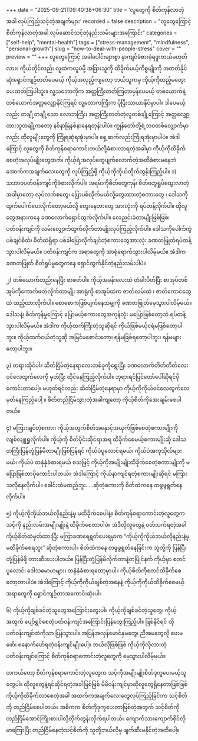 +++
date = "2025-09-21T09:40:38+06:30"
title = 'လူတွေကို စိတ်ကုန်လာတဲ့အခါ လုပ်ကြည့်သင့်တဲ့အချက်များ'
recorded = false
description = "လူတွေကြောင့် စိတ်ကုန်လာတဲ့အခါ လုပ်ဆောင်သင့်တဲ့နည်းလမ်းများအကြောင်း"
categories = ["self-help", "mental-health"]
tags = ["stress-management", "mindfulness", "personal-growth"]
slug = "how-to-deal-with-people-stress"
cover = ""
preview = ""
+++
လူတွေကြောင့် အခါပေါင်းများစွာ နာကျင်ခံစားခဲ့ရဖူးတယ်မဟုတ်လား။ ကိုယ်တိုင်လည်း လူထဲကလူပဲမို့ အခြားသူကို ထိခိုက်မယ့်ကိစ္စမျိုးကို အတတ်နိုင်ဆုံးရှောင်ကျဉ်တတ်ပေမယ့် ကိုယ့်အလှည့်ကျတော့ ဘယ်သူကမှ ကိုယ့်ကိုထည့်မတွေးပေးတတ်ကြပါဘူး။ လူ့သဘောကိုက အတ္တကြီးတတ်ကြတာမှန်ပေမယ့် တစ်ယောက်နဲ့တစ်ယောက်အတ္တလျှော့နိုင်ကြရင် လူ့လောကကြီးက ပိုပြီးသာယာနိုင်မှာပါ။ ဒါပေမယ့်လည်း တချို့တချို့သော လောဘကြီး၊ အတ္တကြီးတတ်တဲ့လူတစ်ချို့ကြောင့် အတ္တလျှော့ထားသူတချို့ကတော့ နစ်နာမြဲနစ်နာနေရတုန်းပါပဲ။ ကျွန်တော်တို့ရဲ့ဘဝတစ်လျှောက်မှာလည်း ထိုလူမျိုးတွေကို ကြုံရဆုံရအုံးမှာပါ။ ရှေ့ဆက်လည်းကြုံရအုံးမှာပါပဲ။ အဲဒါကြောင့် လူတွေကို စိတ်ကုန်စရာကောင်းတယ်လို့ခံစားလာရတဲ့အခါမှာ ကိုယ့်ကိုထိခိုက်စေတဲ့အလုပ်မျိုးတွေထက်၊ ကိုယ့်ရဲ့အလုပ်တွေပျက်လောက်တဲ့အထိခံစားမနေဘဲ အောက်ကအချက်လေးတွေကို လုပ်ကြည့်ဖို့ ကိုယ့်ကိုကိုယ်တိုက်တွန်းကြည့်ပါ။
၁) သဘာဝပတ်ဝန်းကျင်ကိုခံစားလိုက်ပါ။
အရမ်းကိုစိတ်တွေကုန်၊ စိတ်တွေရှုပ်ထွေးလာတဲ့အခါမှာတော့ လုပ်လက်စတွေ၊ ပြောပစ်လိုက်မယ်လို့တွေးထားတဲ့စကားတွေ ၊ ဒေါသကို ထွက်ပေါက်ပေးလိုက်တော့မယ်လို့ တွေးနေတာတွေ အားလုံးကို ရပ်တန့်လိုက်ပါ။ ထိုလူတွေအနားကနေ ခဏလောက်ရှောင်ထွက်လိုက်ပါ။ လေညင်းခံတာမျိုးဖြစ်ဖြစ်၊ ပတ်ဝန်းကျင်ကို လမ်းလျှောက်ထွက်လိုက်တာမျိုးလုပ်ကြည့်လိုက်ပါ။ ဒေါသကိုပေါက်ကွဲပစ်ချင်စိတ်၊ စိတ်ထဲရှိရာ ပစ်ခါပြောလိုက်ချင်တဲ့စကားတွေအားလုံး ခဏတဖြုတ်ရပ်တန့်သွားပါလိမ့်မယ်။ ပတ်ဝန်းကျင်က အရာတွေကို အာရုံရောက်သွားပါလိမ့်မယ်။ အဲဒါက ခဏတဖြုတ် စိတ်ရှုပ်မှုတွေကနေ ရှောင်ထွက်နိုင်တဲ့နည်းလမ်းပါပဲ။

၂) တစ်ယောက်တည်းနေပြီး စာဖတ်ပါ။
ကိုယ့်အခန်းလေးထဲ တံခါးပိတ်ပြီး စာအုပ်တစ်အုပ်ကိုကောက်ဖတ်လိုက်တာမျိုး အာရုံကို စာအုပ်ထဲက ဇာတ်လမ်းထဲ ၊ ဇာတ်ကောင်တွေထဲ ထည့်ထားလိုက်ပါ။ စောစောကဖြစ်ပျက်နေသမျှကို ခဏတဖြုတ်မေ့သွားပါလိမ့်မယ်။ ဒေါသနဲ့၊ စိတ်ကုန်မှုကြောင့် ပြောမယ့်စကားတွေအကုန်လုံး မပြောဖြစ်တော့ဘဲ ရပ်တန့်သွားပါလိမ့်မယ်။ အဲဒါက ကိုယ့်ထက်ကြီးတဲ့သူဆိုရင် ကိုယ်ဖြစ်မယ့်ငရဲမဖြစ်တော့ပါဘူး။ ကိုယ့်ထက်ငယ်တဲ့သူဆို အမြင်မစောင်းတော့၊ ရန်မဖြစ်ရတော့ပါဘူး၊ ရန်မများတော့ပါဘူး။

၃) တရားထိုင်ပါ။
ဆိတ်ငြိမ်တဲ့နေရာလေးတစ်ခုကိုရွေးပြီး ခဏလောက်တိတ်တိတ်လေး ဝင်လေထွက်လေကို မှတ်ပြီး ထိုင်နေကြည့်လိုက်ပါ။ ဘုရားရင်ပြင်တော်ပေါ်ဆိုရင်ပိုကောင်းတာပေါ့။ မဟုတ်ရင်လည်း ဆိတ်ငြိမ်တဲ့နေရာမှာ ကိုယ့်ကိုကိုယ်ဝင်လေထွက်လေမှတ်နေကြည့်ပေါ့ ။ စိတ်တည်ငြိမ်သွားတဲ့အခါကျတော့ ကိုယ့်စိတ်ကိုအေးချမ်းစေပါတယ်။

၄) မကြားချင်တဲ့စကား၊ ကိုယ့်အတွက်စိတ်အနှောင့်အယှက်ဖြစ်စေတဲ့စကားမျိုးကို လျစ်လျူရှုလိုက်ပါ။
ကိုယ့်ကို စိတ်ပိုင်းဆိုင်ရာအရ ထိခိုက်စေမယ့်စကားမျိုးဆို ဒေါသတကြီးပြန်တုံ့ပြန်မိတာမျိုးဖြစ်ပြန်ရင် ကိုယ်ပဲပူလောင်ရမယ်၊ ကိုယ်ပဲအကုသိုလ်များမယ်၊ ကိုယ်ပဲ တနုံနုံခံစားရမယ် စသဖြင့် ကိုယ့်ကိုအမျိုးမျိုးထိခိုက်စေတဲ့စကားမျိုးကို မပြောဖြစ်တာပိုကောင်းပါတယ်။ အဲဒါကြောင့် ကိုယ်နာကျင်ရတဲ့စကားမျိုးဆိုရင် မကြားသလိုနေလိုက်ပါ။ ခေါင်းထဲမထည့်ဘူး…..ဆိုတဲ့စကားကို စိတ်ထဲကနေ တဖွဖွရွတ်နေလိုက်ပါ။

၅) ကိုယ့်ကိုကိုယ်ဘယ်လိုနည်းနဲ့မှ မထိခိုက်စေပါနဲ့။
စိတ်ကုန်စရာကောင်းတဲ့လူတွေက သင့်ကို နည်းလမ်းအမျိုးမျိုးနဲ့ ထိခိုက်စေတာပါပဲ။ အဲဒီလိုလူတွေနဲ့ ပတ်သက်ရတဲ့အခါ ကိုယ့်စိတ်ထဲမှတ်ထားပြီး မကြာခဏရေရွတ်ပေးရမှာက “ကိုယ့်ကိုကိုယ်ဘယ်လိုနည်းနဲ့မှ မထိခိုက်စေရဘူး” ဆိုတဲ့စကားပါ။ စိတ်ထဲကနေ တဖွဖွရွတ်နေခြင်းက သူတို့ကို ပြန်ပြီး တုံ့ပြန်မိဖို့ တားဆီးပေးပါတယ်။ ပြန်ပြီးတုံ့ပြန်မိလိုက်တာနဲ့တပြိုင်နက် ကိုယ့်မှာ စတင်ပူလောင်၊ ဒေါသမောဟများ၊ တနုံနုံခံစားရတော့မှာပါ။ ကိုယ့်စိတ်ကိုစတင်ထိခိုက်စေတော့တာပါပဲ။ အဲဒါကြောင့် ကိုယ့်ကိုကိုယ်ချစ်တဲ့အနေနဲ့ ကိုယ့်ကိုကိုယ်ထိခိုက်စေမယ့်အရာတွေကို ရှောင်ကျဉ်တာအကောင်းဆုံးပါ။

၆) ကိုယ့်ကိုချစ်ခင်တဲ့သူတွေအကြောင်းတွေးပါ။
ကိုယ့်ကိုချစ်ခင်တဲ့သူတွေ၊ ကိုယ့်အတွက် ပျော်ရွှင်စေတဲ့ပတ်ဝန်းကျင်အကြောင်းပြန်တွေးကြည့်ပါ။ ဖြစ်နိုင်ရင် ထိုပတ်ဝန်းကျင်ထဲကိုသာ ပြန်သွားပါ။ အပြန်အလှန်မောင်နှမတွေ၊ ညီအမတွေလို ဖေးမဖော်၊ စနောက်ဖော်ရတဲ့ဝန်းကျင်မျိုးပေါ့။ ဘယ်လိုဖြစ်ဖြစ် ကိုယ့်ကိုလိုလားတဲ့ပတ်ဝန်းကျင်ကြောင့် စိတ်ကုန်စရာကောင်းတဲ့လူတွေကို မေ့သွားပါလိမ့်မယ်။

တကယ်တော့ စိတ်ကုန်စရာကောင်းတဲ့လူတွေက သင့်ကိုအမျိုးမျိုးစိတ်ဒုက္ခပေးမယ့်သူတွေပါ။ ထိုလူတွေနဲ့ရင်ဆိုင်ရတဲ့အခါဖြစ်ဖြစ် မိမိဝန်းကျင်မှာထိုလူတွေရှိနေတာဖြစ်ဖြစ် ကိုယ့်ကိုထိခိုက်လာစေတဲ့အခါ အထက်ကအချက်လေးတွေလုပ်ကြည့်ခြင်းက သင့်စိတ်ကို တည်ငြိမ်စေပါတယ်။ အဓိကက စိတ်ကိုဒုက္ခပေးတာဖြစ်တဲ့အတွက် သင့်စိတ်ကိုတည်ငြိမ်အောင်ကြိုးစားပါလို့တိုက်တွန်းလိုက်ရပါတယ်။ ကျောက်သားကျောက်စိုင်လို မာကြောပြီး တည်ငြိမ်နေတဲ့သင့်စိတ်ကို သူတို့ဘယ်လိုမှ ဖျက်ဆီးမနိုင်တဲ့အထိပေါ့။ 